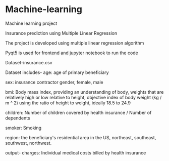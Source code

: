 # Machine-learning 

Machine learning project

Insurance prediction using Multiple Linear Regression

The project is developed using multiple linear regression algorithm

Pyqt5 is used for frontend and jupyter notebook to run the code

Dataset-insurance.csv

Dataset includes-
age: age of primary beneficiary

sex: insurance contractor gender, female, male

bmi: Body mass index, providing an understanding of body, weights that are relatively high or low relative to height,
objective index of body weight (kg / m ^ 2) using the ratio of height to weight, ideally 18.5 to 24.9

children: Number of children covered by health insurance / Number of dependents

smoker: Smoking

region: the beneficiary's residential area in the US, northeast, southeast, southwest, northwest.

output-
charges: Individual medical costs billed by health insurance
